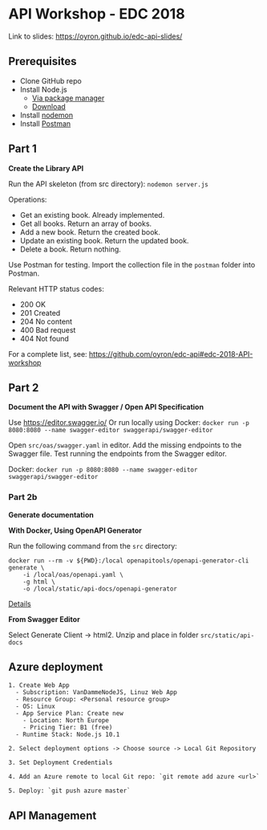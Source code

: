 # API Workshop - EDC 2018

Link to slides: https://oyron.github.io/edc-api-slides/

## Prerequisites
- Clone GitHub repo
- Install Node.js
  - [Via package manager](https://nodejs.org/en/download/package-manager)
  - [Download](https://nodejs.org/en/download/)
- Install [nodemon](https://nodemon.io/)
- Install [Postman](https://www.getpostman.com/)

## Part 1

**Create the Library API**

Run the API skeleton (from src directory): `nodemon server.js`

Operations:
- Get an existing book. Already implemented.
- Get all books. Return an array of books.
- Add a new book. Return the created book.
- Update an existing book. Return the updated book.
- Delete a book. Return nothing.

Use Postman for testing. Import the collection file in the `postman` folder into Postman. 

Relevant HTTP status codes:
- 200 OK
- 201 Created
- 204 No content
- 400 Bad request
- 404 Not found

For a complete list, see: https://github.com/oyron/edc-api#edc-2018-API-workshop

## Part 2

**Document the API with Swagger / Open API Specification**

Use https://editor.swagger.io/
Or run locally using Docker: `docker run -p 8080:8080 --name swagger-editor swaggerapi/swagger-editor`


Open `src/oas/swagger.yaml` in editor.
Add the missing endpoints to the Swagger file.
Test running the endpoints from the Swagger editor.

Docker: `docker run -p 8080:8080 --name swagger-editor swaggerapi/swagger-editor`

### Part 2b
**Generate documentation**

**With Docker, Using OpenAPI Generator**

Run the following command from the `src` directory:

```
docker run --rm -v ${PWD}:/local openapitools/openapi-generator-cli generate \
    -i /local/oas/openapi.yaml \
    -g html \
    -o /local/static/api-docs/openapi-generator
```
[Details](https://github.com/openapitools/openapi-generator#33---online-openapi-generator)


**From Swagger Editor**

Select Generate Client -> html2. Unzip and place in folder `src/static/api-docs`


## Azure deployment

```
1. Create Web App
  - Subscription: VanDammeNodeJS, Linuz Web App
  - Resource Group: <Personal resource group>
  - OS: Linux
  - App Service Plan: Create new
    - Location: North Europe
    - Pricing Tier: B1 (free)
  - Runtime Stack: Node.js 10.1
  
2. Select deployment options -> Choose source -> Local Git Repository

3. Set Deployment Credentials

4. Add an Azure remote to local Git repo: `git remote add azure <url>`

5. Deploy: `git push azure master`
```

## API Management


